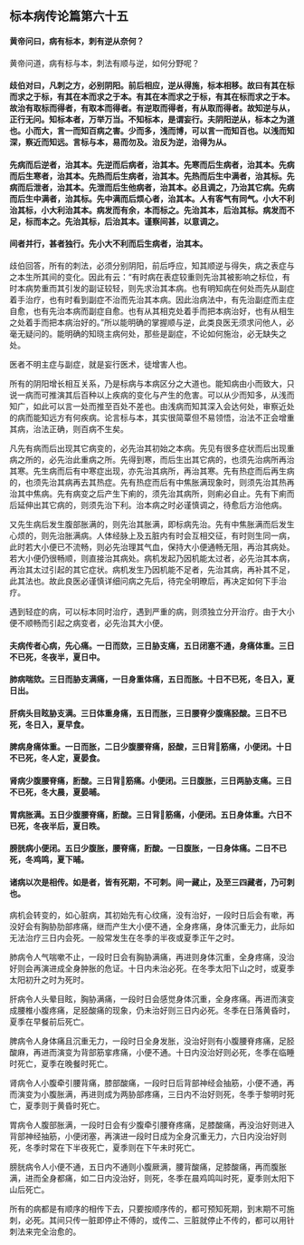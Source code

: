 ## 标本病传论篇第六十五

#### 黄帝问曰，病有标本，刺有逆从奈何？

黄帝问道，病有标与本，刺法有顺与逆，如何分野呢？

#### 歧伯对曰，凡刺之方，必别阴阳。前后相应，逆从得施，标本相移。故曰有其在标而求之于标，有其在本而求之于本。有其在本而求之于标，有其在标而求之于本。故治有取标而得者，有取本而得者。有逆取而得者，有从取而得者。故知逆与从，正行无问。知标本者，万举万当。不知标本，是谓妄行。夫阴阳逆从，标本之为道也。小而大，言一而知百病之害。少而多，浅而博，可以言一而知百也。以浅而知深，察近而知远。言标与本，易而勿及。治反为逆，治得为从。

#### 先病而后逆者，治其本。先逆而后病者，治其本。先寒而后生病者，治其本。先病而后生寒者，治其本。先热而后生病者，治其本。先热而后生中满者，治其标。先病而后泄者，治其本。先泄而后生他病者，治其本。必且调之，乃治其它病。先病而后生中满者，治其标。先中满而后烦心者，治其本。人有客气有同气。小大不利治其标，小大利治其本。病发而有余，本而标之。先治其本，后治其标。病发而不足，标而本之。先治其标，后治其本。谨察间甚，以意调之。

#### 间者并行，甚者独行。先小大不利而后生病者，治其本。

歧伯回答，所有的刺法，必须分别阴阳，前后呼应，知其顺逆与得失，病之表症与之本生所其间的变化。因此有云：“有时病在表症较重则先治其被影响之标位，有时本病势重而其引发的副证较轻，则先求治其本病。也有明知病在何处而先从副症着手治疗，也有时看到副症不治而先治其本病。因此治病法中，有先治副症而主症自愈，也有先治本病而副症自愈。也有从其相克处着手而把本病治好，也有从相生之处着手而把本病治好的。”所以能明确的掌握顺与逆，此类良医无须求问他人，必毫无疑问的。能明确的知晓主病何处，那些是副症，不论如何施治，必无缺失之处。

医者不明主症与副症，就是妄行医术，徒增害人也。

所有的阴阳增长相互关系，乃是标病与本病区分之大道也。能知病由小而致大，只说一病而可推演其后百种以上疾病的变化与产生的危害。可以从少而知多，从浅而知广，如此可以言一处而推至百处不差也。由浅病而知其深入会达何处，审察近处的病而能知远方有何疾病。论言标与本，其实很简覃但不易领悟，治法不正会增重其病，治法正确，则百病不生矣。

凡先有病而后出现其它病变的，必先治其初始之本病。先见有很多症状而后出现重病之所的，必先治此重病之所。先得到寒，而后生出其它病的，也须先治病所再治其寒。先生病而后有中寒症出现，亦先治其病所，再治其寒。先有热症而后再生病的，也须先治其病再去其热症。先有热症而后有中焦胀满现象时，则须先治其热再治其中焦病。先有病变之后产生下痢的，须先治其病所，则痢必自止。先有下痢而后延伸出其它病的，则须先治下利。治本病之时必谨慎调之，待愈后方治他病。

又先生病后发生腹部胀满的，则先治其胀满，即标病先治。先有中焦胀满而后发生心烦的，则先治胀满病。人体经脉上及五脏内有时会互相交征，有时则生同一病，此时若大小便已不流畅，则必先治理其气血，保持大小便通畅无阻，再治其病处。若大小便仍很畅顺，则直接治其病处。病机发起乃因机能太过者，必先治其本病，再治其太过引起的其它症状。病机发生乃因机能不足者，先治其病，再补其不足，此其法也。故此良医必谨慎详细问病之先后，待完全明暸后，再决定如何下手治疗。

遇到轻症的病，可以标本同时治疗，遇到严重的病，则须独立分开治疗。由于大小便不顺畅而引起之病变者，必先治其大小便。

#### 夫病传者心病，先心痛。一日而欬，三日胁支痛，五日闭塞不通，身痛体重。三日不已死，冬夜半，夏日中。

#### 肺病喘欬。三日而胁支满痛，一日身重体痛，五日而胀。十日不已死，冬日入，夏日出。

#### 肝病头目眩胁支满。三日体重身痛，五日而胀，三日腰脊少腹痛胫酸。三日不已死，冬日入，夏早食。

#### 脾病身痛体重。一日而胀，二日少腹腰脊痛，胫酸，三日背𦛗筋痛，小便闭。十日不已死，冬人定，夏晏食。

#### 肾病少腹腰脊痛，胻酸。三日背𦛗筋痛。小便闭。三日腹胀，三日两胁支痛。三日不已死，冬大晨，夏晏晡。

#### 胃病胀满。五日少腹腰脊痛，胻酸。三日背𦛗筋痛，小便闭。五日身体重。六日不已死，冬夜半后，夏日昳。

#### 膀胱病小便闭。五日少腹胀，腰脊痛，胻酸。一日腹胀，一日身体痛。二日不已死，冬鸡鸣，夏下晡。

#### 诸病以次是相传。如是者，皆有死期，不可刺。间一藏止，及至三四藏者，乃可刺也。

病机会转变的，如心脏病，其初始先有心纹痛，没有治好，一段时日后会有嗽，再没好会有胸胁肋部疼痛，继而产生大小便不通，全身疼痛，身体沉重无力，此际如无法治疗三日内会死。一般常发生在冬季的半夜或夏季正午之时。

肺病令人气喘嗽不止，一段时日会有胸胁满痛，再进则身体沉重，全身疼痛，没治好则会再演进成全身肿胀的危证。十日内未治必死。在冬季太阳下山之时，或夏季太阳初升之时为死时。

肝病令人头晕目眩，胸胁满痛，一段时日会感觉身体沉重，全身疼痛。再进而演变成腰椎小腹疼痛，足胫酸痛的现象，仍未治好则三日内必死。冬季在日落黄昏时，夏季在早餐前后死亡。

脾病令人身体痛且沉重无力，一段时日全身发胀，没治好则有小腹腰脊疼痛，足胫酸麻，再进而演变为背部筋挛疼痛，小便不通。十日内没治好则必死，冬季在临睡时死亡，夏季在晚餐时死亡。

肾病令人小腹牵引腰背痛，膝部酸痛，一段时日后背部神经会抽筋，小便不通，再而演变为小腹胀满，再进则成为两胁部疼痛，三日内不治好则死，冬季于黎明时死亡，夏季则于黄昏时死亡。

胃病令人腹部胀满，一段时日会有少腹牵引腰脊疼痛，足膝酸痛，再没治好则进入背部神经抽筋，小便闭塞，再演进一段时日成为全身沉重无力，六日内没治好则死，冬季时常在下半夜死亡，夏季则在下午未时死亡。

膀胱病令人小便不通，五日内不通则小腹厥满，腰背酸痛，足膝酸痛，再而腹胀满，进而全身都痛，如二日内没治好，则死，冬季在晨鸡鸣叫时死，夏季则太阳下山后死亡。

所有的病都是有顺序的相传下去，只要按顺序传的，都可预知死期，到末期不可施刺，必死。其间只传一脏即停止不傅的，或传二、三脏就停止不传的，都可以用针刺法来完全治愈的。
